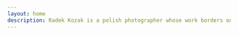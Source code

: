 ```yaml
---
layout: home
description: Radek Kozak is a polish photographer whose work borders on the classic documentary, street photography and fine art. His main area of focus revolves mostly around long-term projects and small narratives. In his work Radek is interested in various topics among which are intersections of photography, language and memory, as well as the notions of identity and belonging, especially in regard to relations between people and places. Recently he's been also exploring social and political issues in his home country by concentrating on more close-by and intimate stories. In 2015 he published his first book Cuore — a photographic essay on Sicilian Easter rites that has spanned his five years of travel and documentary work on the island.
---
```

